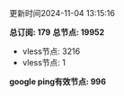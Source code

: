 更新时间2024-11-04 13:15:16

**总订阅: 179**
**总节点: 19952**
- vless节点: 3216
- vless节点: 1

**google ping有效节点: 996**

